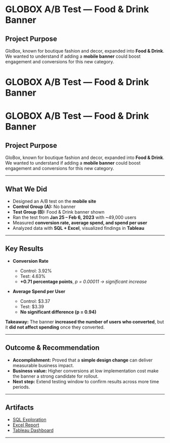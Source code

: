

# GLOBOX A/B Test — Food & Drink Banner

## Project Purpose  
GloBox, known for boutique fashion and decor, expanded into **Food & Drink**.  
We wanted to understand if adding a **mobile banner** could boost engagement and conversions for this new category.

# GLOBOX A/B Test — Food & Drink Banner

# GLOBOX A/B Test — Food & Drink Banner

## Project Purpose  
GloBox, known for boutique fashion and decor, expanded into **Food & Drink**.  
We wanted to understand if adding a **mobile banner** could boost engagement and conversions for this new category.

---

## What We Did  
- Designed an A/B test on the **mobile site**  
- **Control Group (A):** No banner  
- **Test Group (B):** Food & Drink banner shown  
- Ran the test from **Jan 25 – Feb 6, 2023** with ~49,000 users  
- Measured **conversion rate, average spend, and spend per user**  
- Analyzed data with **SQL + Excel**, visualized findings in **Tableau**

---

## Key Results  
- **Conversion Rate**  
  - Control: 3.92%  
  - Test: 4.63%  
  - **+0.71 percentage points**, *p = 0.00011 → significant increase*  

- **Average Spend per User**  
  - Control: $3.37  
  - Test: $3.39  
  - **No significant difference (p = 0.94)**  

**Takeaway:** The banner **increased the number of users who converted**, but it **did not affect spending** once they converted.

---

## Outcome & Recommendation  
- **Accomplishment:** Proved that a **simple design change** can deliver measurable business impact.  
- **Business value:** Higher conversions at low implementation cost make the banner a strong candidate for rollout.  
- **Next step:** Extend testing window to confirm results across more time periods.

---

## Artifacts  
- [SQL Exploration](https://github.com/bagdatsarikas/GLOBOX-A-B-TEST/blob/main/globox.sql)  
- [Excel Report](https://docs.google.com/spreadsheets/d/1e8rXeXXp22JJjLDBI9JC16uBNbAl4iaupVPovfFesZs/edit?usp=sharing)  
- [Tableau Dashboard](https://public.tableau.com/app/profile/bagdat.sarikas/viz/globax-abtesting/Dashboard3)

---

